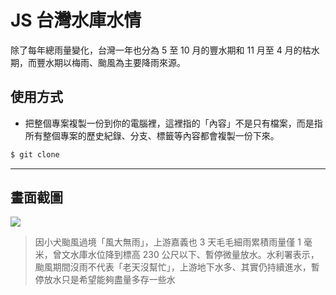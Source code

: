 # JS 台灣水庫水情

除了每年總雨量變化，台灣一年也分為 5 至 10 月的豐水期和 11 月至 4 月的枯水期，而豐水期以梅雨、颱風為主要降雨來源。

## 使用方式
- 把整個專案複製一份到你的電腦裡，這裡指的「內容」不是只有檔案，而是指所有整個專案的歷史紀錄、分支、標籤等內容都會複製一份下來。
```sh
$ git clone
```

----

## 畫面截圖
![](https://i.imgur.com/Dly7HcY.png)
> 因小犬颱風過境「風大無雨」，上游嘉義也 3 天毛毛細雨累積雨量僅 1 毫米，曾文水庫水位降到標高 230 公尺以下、暫停微量放水。水利署表示，颱風期間沒雨不代表「老天沒幫忙」，上游地下水多、其實仍持續進水，暫停放水只是希望能夠盡量多存一些水
